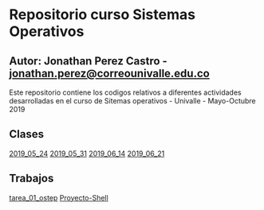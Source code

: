 # Repositorio curso Sistemas Operativos
## Autor: Jonathan Perez Castro - jonathan.perez@correounivalle.edu.co
Este repositorio contiene los codigos relativos a diferentes actividades
desarrolladas en el curso de Sitemas operativos - Univalle - Mayo-Octubre 2019
## Clases
[2019_05_24](2019_05_24)
[2019_05_31](2019_05_31)
[2019_06_14](2019_06_14)
[2019_06_21](2019_06_21)
## Trabajos
[tarea_01_ostep](tarea_01_ostep)
[Proyecto-Shell](Proyecto-Shell)

